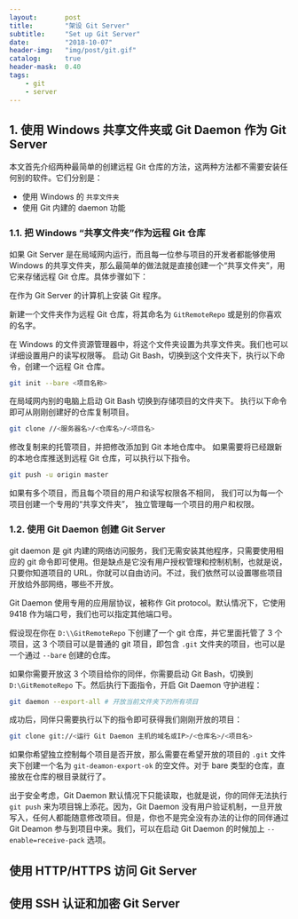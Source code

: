 ```yaml
---
layout:       post
title:        "架设 Git Server"
subtitle:     "Set up Git Server"
date:         "2018-10-07"
header-img:   "img/post/git.gif"
catalog:      true
header-mask:  0.40
tags:
    - git
    - server
---
```


## 1. 使用 Windows 共享文件夹或 Git Daemon 作为 Git Server

本文首先介绍两种最简单的创建远程 Git 仓库的方法，这两种方法都不需要安装任何别的软件。它们分别是：
- 使用 Windows 的 `共享文件夹`
- 使用 Git 内建的 daemon 功能

### 1.1. 把 Windows “共享文件夹”作为远程 Git 仓库

如果 Git Server 是在局域网内运行，而且每一位参与项目的开发者都能够使用 Windows 的共享文件夹，那么最简单的做法就是直接创建一个“共享文件夹”，用它来存储远程 Git 仓库。具体步骤如下：

在作为 Git Server 的计算机上安装 Git 程序。

新建一个文件夹作为远程 Git 仓库，将其命名为 `GitRemoteRepo` 或是别的你喜欢的名字。 

在 Windows 的文件资源管理器中，将这个文件夹设置为共享文件夹。我们也可以详细设置用户的读写权限等。
启动 Git Bash，切换到这个文件夹下，执行以下命令，创建一个远程 Git 仓库。

```sh
git init --bare <项目名称>
```

在局域网内别的电脑上启动 Git Bash 切换到存储项目的文件夹下。
执行以下命令即可从刚刚创建好的仓库复制项目。

```sh
git clone //<服务器名>/<仓库名>/<项目名>
```

修改复制来的托管项目，并把修改添加到 Git 本地仓库中。
如果需要将已经跟新的本地仓库推送到远程 Git 仓库，可以执行以下指令。

```sh
git push -u origin master
```

如果有多个项目，而且每个项目的用户和读写权限各不相同，
我们可以为每一个项目创建一个专用的“共享文件夹”，
独立管理每一个项目的用户和权限。

### 1.2. 使用 Git Daemon 创建 Git Server

git daemon 是 git 内建的网络访问服务，我们无需安装其他程序，只需要使用相应的 git 命令即可使用。但是缺点是它没有用户授权管理和控制机制，也就是说，只要你知道项目的 URL，你就可以自由访问。不过，我们依然可以设置哪些项目开放给外部网络，哪些不开放。

Git Daemon 使用专用的应用层协议，被称作 Git protocol。默认情况下，它使用 9418 作为端口号，我们也可以指定其他端口号。

假设现在你在 `D:\\GitRemoteRepo` 下创建了一个 git 仓库，并它里面托管了 3 个项目，这 3 个项目可以是普通的 git 项目，即包含 `.git` 文件夹的项目，也可以是一个通过 `--bare` 创建的仓库。

如果你需要开放这 3 个项目给你的同伴，你需要启动 Git Bash，切换到 `D:\GitRemoteRepo` 下。然后执行下面指令，开启 Git Daemon 守护进程：

```sh
git daemon --export-all # 开放当前文件夹下的所有项目
```
成功后，同伴只需要执行以下的指令即可获得我们刚刚开放的项目：

```sh
git clone git://<运行 Git Daemon 主机的域名或IP>/<仓库名>/<项目名>
```

如果你希望独立控制每个项目是否开放，那么需要在希望开放的项目的 `.git` 文件夹下创建一个名为 `git-deamon-export-ok` 的空文件。对于 bare 类型的仓库，直接放在仓库的根目录就行了。

出于安全考虑，Git Daemon 默认情况下只能读取，也就是说，你的同伴无法执行 `git push` 来为项目锦上添花。因为，Git Daemon 没有用户验证机制，一旦开放写入，任何人都能随意修改项目。但是，你也不是完全没有办法的让你的同伴通过 Git Deamon 参与到项目中来。我们，可以在启动 Git Daemon 的时候加上 `--enable=receive-pack` 选项。
## 使用 HTTP/HTTPS 访问 Git Server



## 使用 SSH 认证和加密 Git Server